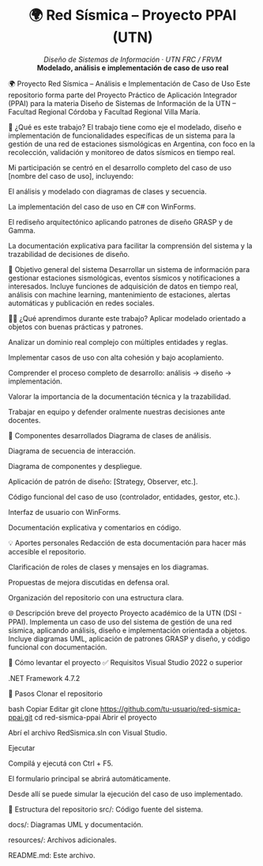 <h1 align="center">🌍 Red Sísmica – Proyecto PPAI (UTN)</h1> <p align="center"> <i>Diseño de Sistemas de Información · UTN FRC / FRVM</i><br> <b>Modelado, análisis e implementación de caso de uso real</b> </p>
🌍 Proyecto Red Sísmica – Análisis e Implementación de Caso de Uso
Este repositorio forma parte del Proyecto Práctico de Aplicación Integrador (PPAI) para la materia Diseño de Sistemas de Información de la UTN – Facultad Regional Córdoba y Facultad Regional Villa María.

📌 ¿Qué es este trabajo?
El trabajo tiene como eje el modelado, diseño e implementación de funcionalidades específicas de un sistema para la gestión de una red de estaciones sismológicas en Argentina, con foco en la recolección, validación y monitoreo de datos sísmicos en tiempo real.

Mi participación se centró en el desarrollo completo del caso de uso [nombre del caso de uso], incluyendo:

El análisis y modelado con diagramas de clases y secuencia.

La implementación del caso de uso en C# con WinForms.

El rediseño arquitectónico aplicando patrones de diseño GRASP y de Gamma.

La documentación explicativa para facilitar la comprensión del sistema y la trazabilidad de decisiones de diseño.

🎯 Objetivo general del sistema
Desarrollar un sistema de información para gestionar estaciones sismológicas, eventos sísmicos y notificaciones a interesados. Incluye funciones de adquisición de datos en tiempo real, análisis con machine learning, mantenimiento de estaciones, alertas automáticas y publicación en redes sociales.

👨‍💻 ¿Qué aprendimos durante este trabajo?
Aplicar modelado orientado a objetos con buenas prácticas y patrones.

Analizar un dominio real complejo con múltiples entidades y reglas.

Implementar casos de uso con alta cohesión y bajo acoplamiento.

Comprender el proceso completo de desarrollo: análisis → diseño → implementación.

Valorar la importancia de la documentación técnica y la trazabilidad.

Trabajar en equipo y defender oralmente nuestras decisiones ante docentes.

🧩 Componentes desarrollados
Diagrama de clases de análisis.

Diagrama de secuencia de interacción.

Diagrama de componentes y despliegue.

Aplicación de patrón de diseño: [Strategy, Observer, etc.].

Código funcional del caso de uso (controlador, entidades, gestor, etc.).

Interfaz de usuario con WinForms.

Documentación explicativa y comentarios en código.

💡 Aportes personales
Redacción de esta documentación para hacer más accesible el repositorio.

Clarificación de roles de clases y mensajes en los diagramas.

Propuestas de mejora discutidas en defensa oral.

Organización del repositorio con una estructura clara.

🌐 Descripción breve del proyecto
Proyecto académico de la UTN (DSI - PPAI). Implementa un caso de uso del sistema de gestión de una red sísmica, aplicando análisis, diseño e implementación orientada a objetos. Incluye diagramas UML, aplicación de patrones GRASP y diseño, y código funcional con documentación.

🚀 Cómo levantar el proyecto
✅ Requisitos
Visual Studio 2022 o superior

.NET Framework 4.7.2

🔧 Pasos
Clonar el repositorio

bash
Copiar
Editar
git clone https://github.com/tu-usuario/red-sismica-ppai.git
cd red-sismica-ppai
Abrir el proyecto

Abrí el archivo RedSismica.sln con Visual Studio.

Ejecutar

Compilá y ejecutá con Ctrl + F5.

El formulario principal se abrirá automáticamente.

Desde allí se puede simular la ejecución del caso de uso implementado.

📁 Estructura del repositorio
src/: Código fuente del sistema.

docs/: Diagramas UML y documentación.

resources/: Archivos adicionales.

README.md: Este archivo.

